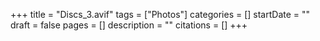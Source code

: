 +++
title = "Discs_3.avif"
tags = ["Photos"]
categories = []
startDate = ""
draft = false
pages = []
description = ""
citations = []
+++
